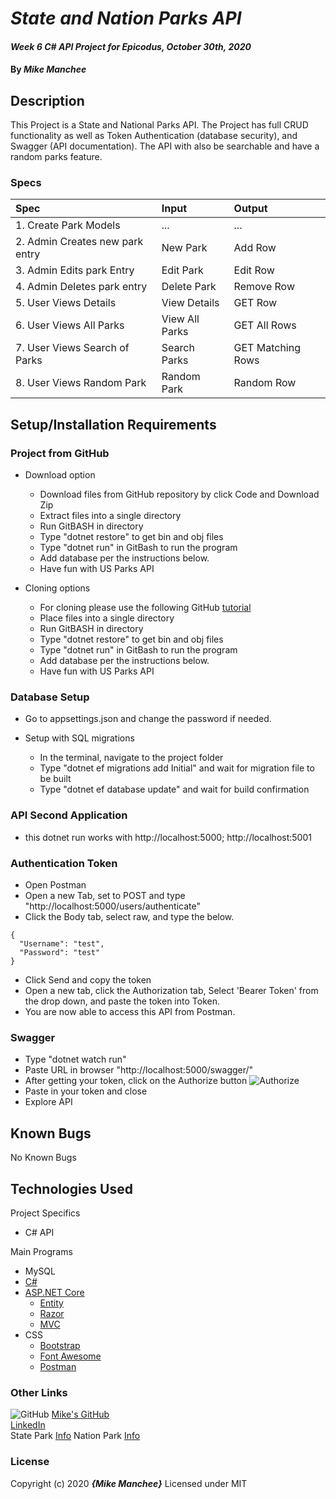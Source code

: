 # _State and Nation Parks API_

#### _Week 6 C# API Project for Epicodus, October 30th, 2020_

#### By _**Mike Manchee**_

## Description

This Project is a State and National Parks API. The Project has full CRUD functionality as well as Token Authentication (database security), and Swagger (API documentation). The API with also be searchable and have a random parks feature.

<!-- 
Park Model
Parks Controller
Search
Random
Authentication
Swagger
*** Further Exploration 
Pagination
SeedDB
 -->
### Specs
| Spec | Input | Output |
| :-------------     | :------------- | :------------- |
|  1. Create Park Models  | ... | ... |
|  2. Admin Creates new park entry  | New Park | Add Row |
|  3. Admin Edits park Entry  | Edit Park | Edit Row |
|  4. Admin Deletes park entry  | Delete Park | Remove Row |
|  5. User Views Details  | View Details | GET Row |
|  6. User Views All Parks  | View All Parks | GET All Rows |
|  7. User Views Search of Parks  | Search Parks | GET Matching Rows |
|  8. User Views Random Park  | Random Park | Random Row |

## Setup/Installation Requirements

### Project from GitHub
* Download option
  * Download files from GitHub repository by click Code and Download Zip
  * Extract files into a single directory 
  * Run GitBASH in directory
  * Type "dotnet restore" to get bin and obj files
  * Type "dotnet run" in GitBash to run the program
  * Add database per the instructions below.
  * Have fun with US Parks API<!-- TITLE HERE -->

* Cloning options
  * For cloning please use the following GitHub [tutorial](https://docs.github.com/en/enterprise/2.16/user/github/creating-cloning-and-archiving-repositories/cloning-a-repository)
  * Place files into a single directory 
  * Run GitBASH in directory
  * Type "dotnet restore" to get bin and obj files
  * Type "dotnet run" in GitBash to run the program
  * Add database per the instructions below.
  * Have fun with US Parks API<!-- TITLE HERE -->

### Database Setup
* Go to appsettings.json and change the password if needed.

* Setup with SQL migrations
  * In the terminal, navigate to the project folder
  * Type "dotnet ef migrations add Initial" and wait for migration file to be built
  * Type "dotnet ef database update" and wait for build confirmation

### API Second Application
* this dotnet run works with http://localhost:5000; http://localhost:5001
### Authentication Token
* Open Postman
* Open a new Tab, set to POST and type "http://localhost:5000/users/authenticate"
* Click the Body tab, select raw, and type the below.
```
{
  "Username": "test",
  "Password": "test"
}
```
* Click Send and copy the token
* Open a new tab, click the Authorization tab, Select 'Bearer Token' from the drop down, and paste the token into Token.
* You are now able to access this API from Postman.

### Swagger
* Type "dotnet watch run"
* Paste URL in browser "http://localhost:5000/swagger/"
* After getting your token, click on the Authorize button
![Authorize](img/Authorize.jpg)
* Paste in your token and close
* Explore API


## Known Bugs

No Known Bugs

## Technologies Used
Project Specifics
* C# API

Main Programs
* MySQL
* [C#](https://docs.microsoft.com/en-us/dotnet/csharp/)
* [ASP.NET Core](https://dotnet.microsoft.com/apps/aspnet)
  * [Entity](https://docs.microsoft.com/en-us/ef/core/)
  * [Razor](https://docs.microsoft.com/en-us/aspnet/core/mvc/views/razor?view=aspnetcore-3.1)
  * [MVC](https://docs.microsoft.com/en-us/aspnet/core/mvc/overview?view=aspnetcore-3.1)
* CSS
  * [Bootstrap](https://getbootstrap.com/docs/4.5/getting-started/introduction/)
  * [Font Awesome](https://www.w3schools.com/icons/fontawesome_icons_intro.asp)
  * [Postman](https://www.postman.com/)


### Other Links
![GitHub](img/Github.png)
[Mike's GitHub](https://github.com/mmanchee)<br />
[LinkedIn](https://www.linkedin.com/in/mikemanchee/)<br />
State Park [Info](https://www.thrillist.com/travel/nation/best-us-state-parks-to-visit-na-pali-coast-state-park)
Nation Park [Info](https://travel.usnews.com/rankings/best-national-parks-in-the-usa/)

### License

Copyright (c) 2020 **_{Mike Manchee}_**
Licensed under MIT